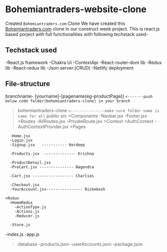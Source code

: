 # Bohemiantraders-website-clone

Created `Bohemiantraders.com` Clone
We have created this <a href="https://bohemiantraders.com/">Bohemiantraders.com</a> clone in our construct week project.
This is react.js based porject with full functionalities with following techstack used-

## Techstack used
  -React.js framework
  -Chakra Ui 
  -ContextApi
  -React-router-dom lib
  -Redux lib
  -React-redux lib
  -Json server:(CRUD)
  -Netlify deployment

## File-structure

branchname- [yourname]-[pagename(eg-productPage)] `<-------push below code folder(bohemiantraders-clone) in your branch`

>bohemiantraders-clone `<---------------make sure folder name is same for all` 
  >public
  >src
    >Components
      -Navbar.jsx
      -Footer.jsx
    >Routes
      -AllRoutes.jsx
      -PrivateRoute.jsx
    >Context
      >AuthContext
        -AuthContextProvider.jsx
    >Pages

      -Home.jsx
      -Login.jsx
      -Signup.jsx   ----------- Hardeep

      -Products.jsx  -------------- Krishna

      -ProductDetail.jsx
      -PreCart.jsx --------------- Nagendra

      -Cart.jsx ------------------ Charlies

      -Checkout.jsx
      -YourAccount.jsx---------------- Rishekesh

    >Rudux
      >HomeRedux
        -ActionType.js
        -Actions.js
        -Reducer.js
        
      -Store.js
      
  -index.js
  -app.js
  >database
    -products.json
    -userAccounts.json
  -package.json
